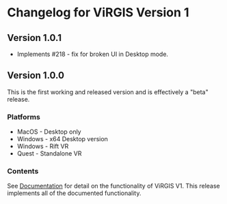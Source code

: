 # Changelog for ViRGIS Version 1

## Version 1.0.1

- Implements #218 - fix for broken UI in Desktop mode.

## Version 1.0.0

This is the first working and released version and is effectively a "beta" release.

### Platforms

- MacOS - Desktop only
- Windows - x64 Desktop version
- Windows - Rift VR
- Quest - Standalone VR

### Contents

See [Documentation](www.virgis.org/docs/manial/v1.html) for detail on the functionality of ViRGIS V1. This release implements all of the documented functionality.